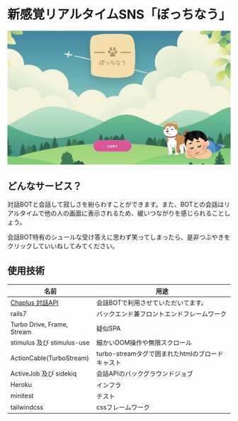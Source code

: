# 新感覚リアルタイムSNS「ぼっちなう」

![トップ画像](https://github.com/rahhi555/github_image_garage/blob/master/botti-now/%E3%83%88%E3%83%83%E3%83%97%E7%94%BB%E9%9D%A2.jpg)

## どんなサービス？
対話BOTと会話して寂しさを紛らわすことができます。また、BOTとの会話はリアルタイムで他の人の画面に表示されるため、緩いつながりを感じられることしょう。

会話BOT特有のシュールな受け答えに思わず笑ってしまったら、是非つぶやきをクリックしていいねしてみてください。

## 使用技術

| 名前                                          | 用途                               |
|---------------------------------------------|----------------------------------|
| [Chaplus 対話API](https://www.chaplus.jp/api) | 会話BOTで利用させていただいてます。              |
| rails7                                      | バックエンド兼フロントエンドフレームワーク            |
| Turbo Drive, Frame, Stream                  | 疑似SPA                            |
| stimulus 及び stimulus-use                    | 細かいDOM操作や無限スクロール                 |
| ActionCable(TurboStream)                    | turbo-streamタグで囲まれたhtmlのブロードキャスト |
| ActiveJob 及び sidekiq                        | 会話APIのバックグラウンドジョブ                |
| Heroku                                      | インフラ                             |
| minitest                                    | テスト                              |
| tailwindcss                                 | cssフレームワーク                       |

